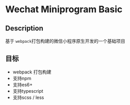 # Wechat Miniprogram Basic

## Description

基于 `webpack`打包构建的微信小程序原生开发的一个基础项目

## 目标

- webpack 打包构建
- 支持npm
- 支持es6+
- 支持typescript
- 支持scss / less


